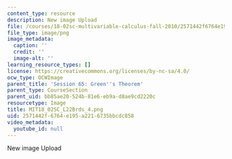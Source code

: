 ```yaml
---
content_type: resource
description: New image Upload
file: /courses/18-02sc-multivariable-calculus-fall-2010/2571442f6764e195a2216735bbcdc858_MIT18_02SC_L22Brds_4.png
file_type: image/png
image_metadata:
  caption: ''
  credit: ''
  image-alt: ''
learning_resource_types: []
license: https://creativecommons.org/licenses/by-nc-sa/4.0/
ocw_type: OCWImage
parent_title: 'Session 65: Green''s Theorem'
parent_type: CourseSection
parent_uid: bb85ae20-524b-81e6-eb9a-d8ae9cd2220c
resourcetype: Image
title: MIT18_02SC_L22Brds_4.png
uid: 2571442f-6764-e195-a221-6735bbcdc858
video_metadata:
  youtube_id: null
---
```

New image Upload